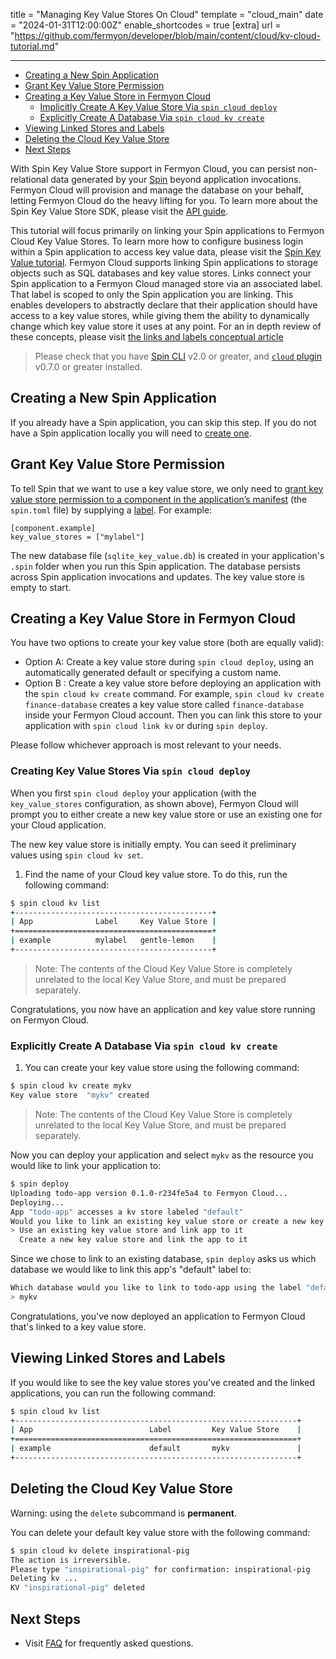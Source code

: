 title = "Managing Key Value Stores On Cloud"
template = "cloud_main"
date = "2024-01-31T12:00:00Z"
enable_shortcodes = true
[extra]
url = "https://github.com/fermyon/developer/blob/main/content/cloud/kv-cloud-tutorial.md"

---
- [Creating a New Spin Application](#creating-a-new-spin-application)
- [Grant Key Value Store Permission](#grant-key-value-store-permission)
- [Creating a Key Value Store in Fermyon Cloud](#creating-a-key-value-store-in-fermyon-cloud)
  - [Implicitly Create A Key Value Store Via `spin cloud deploy`](#implicitly-create-a-key-value-store-via-spin-cloud-deploy)
  - [Explicitly Create A Database Via `spin cloud kv create`](#explicitly-create-a-database-via-spin-cloud-kv-create)
- [Viewing Linked Stores and Labels](#viewing-linked-stores-and-labels)
- [Deleting the Cloud Key Value Store](#deleting-the-cloud-key-value-store)
- [Next Steps](#next-steps)

With Spin Key Value Store support in Fermyon Cloud, you can persist non-relational data generated by your [Spin](../spin/install.md) beyond application invocations. Fermyon Cloud will provision and manage the database on your behalf, letting Fermyon Cloud do the heavy lifting for you. To learn more about the Spin Key Value Store SDK, please visit the [API guide](../spin/v2/kv-store-api-guide.md).

This tutorial will focus primarily on linking your Spin applications to Fermyon Cloud Key Value Stores. To learn more how to configure business login within a Spin application to access key value data, please visit the [Spin Key Value tutorial](../spin/v2/key-value-store-tutorial). Fermyon Cloud supports linking Spin applications to storage objects such as SQL databases and key value stores. Links connect your Spin application to a Fermyon Cloud managed store via an associated label. That label is scoped to only the Spin application you are linking. This enables developers to abstractly declare that their application should have access to a key value stores, while giving them the ability to dynamically change which key value store it uses at any point. For an in depth review of these concepts, please visit [the links and labels conceptual article](linking-applications-to-resources-using-labels.md)

> Please check that you have [Spin CLI](../spin/v2/cli-reference.md) v2.0 or greater, and [`cloud` plugin](https://github.com/fermyon/cloud-plugin) v0.7.0 or greater installed. 

## Creating a New Spin Application

If you already have a Spin application, you can skip this step. If you do not have a Spin application locally you will need to [create one](/spin/quickstart#create-your-first-application).

## Grant Key Value Store Permission

To tell Spin that we want to use a key value store, we only need to [grant key value store permission to a component in the application’s manifest](/spin/kv-store-api-guide#granting-key-value-store-permissions-to-components) (the `spin.toml` file) by supplying a [label](linking-applications-to-resources-using-labels.md). For example:

```
[component.example]
key_value_stores = ["mylabel"]
```

The new database file (`sqlite_key_value.db`) is created in your application's `.spin` folder when you run this Spin application. The database persists across Spin application invocations and updates. The key value store is empty to start.

## Creating a Key Value Store in Fermyon Cloud

You have two options to create your key value store (both are equally valid):
* Option A: Create a key value store during `spin cloud deploy`, using an automatically generated default or specifying a custom name.
* Option B : Create a key value store before deploying an application with the `spin cloud kv create` command. For example, `spin cloud kv create finance-database` creates a key value store called `finance-database` inside your Fermyon Cloud account. Then you can link this store to your application with `spin cloud link kv` or during `spin deploy`.

Please follow whichever approach is most relevant to your needs.

<!-- markdownlint-disable-next-line titlecase-rule -->
### Creating Key Value Stores Via `spin cloud deploy`

When you first `spin cloud deploy` your application (with the `key_value_stores` configuration, as shown above), Fermyon Cloud will prompt you to either create a new key value store or use an existing one for your Cloud application.

The new key value store is initially empty. You can seed it preliminary values using `spin cloud kv set`.

1. Find the name of your Cloud key value store. To do this, run the following command:

<!-- @selectiveCpy -->

```bash
$ spin cloud kv list
+--------------------------------------------+
| App              Label     Key Value Store |
+============================================+
| example          mylabel   gentle-lemon    |
+--------------------------------------------+
```

> Note: The contents of the Cloud Key Value Store is completely unrelated to the local Key Value Store, and must be prepared separately.

Congratulations, you now have an application and key value store running on Fermyon Cloud. 

<!-- markdownlint-disable-next-line titlecase-rule -->
### Explicitly Create A Database Via `spin cloud kv create`

1. You can create your key value store using the following command:

<!-- @selectiveCpy -->

```bash
$ spin cloud kv create mykv
Key value store  "mykv" created
```

> Note: The contents of the Cloud Key Value Store is completely unrelated to the local Key Value Store, and must be prepared separately.

Now you can deploy your application and select `mykv` as the resource you would like to link your application to: 

<!-- @selectiveCpy -->

```bash
$ spin deploy
Uploading todo-app version 0.1.0-r234fe5a4 to Fermyon Cloud...
Deploying...
App "todo-app" accesses a kv store labeled "default"
Would you like to link an existing key value store or create a new key value store?:
> Use an existing key value store and link app to it
  Create a new key value store and link the app to it
```

Since we chose to link to an existing database, `spin deploy` asks us which database we would like to link this app's "default" label to:

```bash
Which database would you like to link to todo-app using the label "default":
> mykv
```

Congratulations, you've now deployed an application to Fermyon Cloud that's linked to a key value store.

## Viewing Linked Stores and Labels

If you would like to see the key value stores you've created and the linked applications, you can run the following command:

<!-- @selectiveCpy -->

```bash
$ spin cloud kv list
+---------------------------------------------------------------+
| App                          Label         Key Value Store    |
+===============================================================+
| example                      default       mykv               |
+---------------------------------------------------------------+
```

## Deleting the Cloud Key Value Store

Warning: using the `delete` subcommand is **permanent**. 

You can delete your default key value store with the following command:

<!-- @selectiveCpy -->

```bash
$ spin cloud kv delete inspirational-pig
The action is irreversible.
Please type "inspirational-pig" for confirmation: inspirational-pig
Deleting kv ...
KV "inspirational-pig" deleted
```

## Next Steps

* Visit [FAQ](/cloud/faq) for frequently asked questions.
